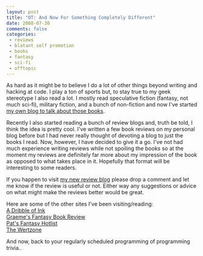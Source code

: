 ```yaml
---
layout: post
title: "OT: And Now For Something Completely Different"
date: 2008-07-30
comments: false
categories:
 - reviews
 - blatant self promotion
 - books
 - fantasy
 - sci-fi
 - offtopic
---
```

As hard as it might be to believe I do a lot of other things beyond writing
and hacking at code. I play a ton of sports but, to stay true to my geek
stereotype I also read a lot. I mostly read speculative fiction (fantasy, not
much sci-fi), military fiction, and a bunch of non-fiction and now I've
started [my own blog to talk about those
books](http://billthebookcritic.blogspot.com/).  
  
Recently I also started reading a bunch of review blogs and, truth be told, I
think the idea is pretty cool. I've written a few book reviews on my personal
blog before but I had never really thought of devoting a blog to just the
books I read. Now, however, I have decided to give it a go. I've not had much
experience writing reviews while not spoiling the books so at the moment my
reviews are definitely far more about my impression of the book as opposed to
what takes place in it. Hopefully that format will be interesting to some
readers.  
  
If you happen to visit [my new review
blog](http://billthebookcritic.blogspot.com/) please drop a comment and let me
know if the review is useful or not. Either way any suggestions or advice on
what might make the reviews better would be great.  
  
Here are some of the other sites I've been visiting/reading:  
[A Dribble of Ink](http://aidanmoher.com/blog)  
[Graeme's Fantasy Book Review](http://www.graemesfantasybookreview.com)  
[Pat's Fantasy Hotlist](http://fantasyhotlist.blogspot.com/)  
[The Wertzone](http://thewertzone.blogspot.com/)  
  
And now, back to your regularly scheduled programming of programming trivia..

